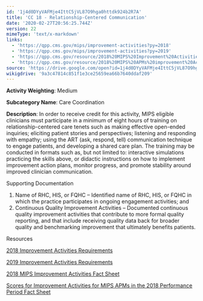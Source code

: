```yaml
---
id: '1j4d0DYyVAFMje4IttC5jVL87O9hga0httdk924b2R7A'
title: 'CC 18 - Relationship-Centered Communication'
date: '2020-02-27T20:56:25.744Z'
version: 22
mimeType: 'text/x-markdown'
links:
  - 'https://qpp.cms.gov/mips/improvement-activities?py=2018'
  - 'https://qpp.cms.gov/mips/improvement-activities?py=2019'
  - 'https://qpp.cms.gov/resource/2018%20MIPS%20Improvement%20Activities%20Fact%20Sheet'
  - 'https://qpp.cms.gov/resource/2018%20MIPS%20APMs%20improvement%20Activities%20scores%20fact%20sheet'
source: 'https://drive.google.com/open?id=1j4d0DYyVAFMje4IttC5jVL87O9hga0httdk924b2R7A'
wikigdrive: '9a3c47814c851f1e3ce25659ea66b7640ddaf209'
---
```

**Activity Weighting**: Medium

**Subcategory Name**: Care Coordination

**Description**: In order to receive credit for this activity, MIPS eligible clinicians must participate in a minimum of eight hours of training on relationship-centered care tenets such as making effective open-ended inquiries; eliciting patient stories and perspectives; listening and responding with empathy; using the ART (ask, respond, tell) communication technique to engage patients, and developing a shared care plan. The training may be conducted in formats such as, but not limited to: interactive simulations practicing the skills above, or didactic instructions on how to implement improvement action plans, monitor progress, and promote stability around improved clinician communication.

Supporting Documentation

1. Name of RHC, HIS, or FQHC – Identified name of RHC, HIS, or FQHC in which the practice participates in ongoing engagement activities; and
2. Continuous Quality Improvement Activities – Documented continuous quality improvement activities that contribute to more formal quality reporting, and that include receiving quality data back for broader quality and benchmarking improvement that ultimately benefits patients.

Resources

[2018 Improvement Activities Requirements](https://qpp.cms.gov/mips/improvement-activities?py=2018)

[2019 Improvement Activities Requirements](https://qpp.cms.gov/mips/improvement-activities?py=2019)

[2018 MIPS Improvement Activities Fact Sheet](https://qpp.cms.gov/resource/2018%20MIPS%20Improvement%20Activities%20Fact%20Sheet)

[Scores for Improvement Activities for MIPS APMs in the 2018 Performance Period Fact Sheet](https://qpp.cms.gov/resource/2018%20MIPS%20APMs%20improvement%20Activities%20scores%20fact%20sheet)
